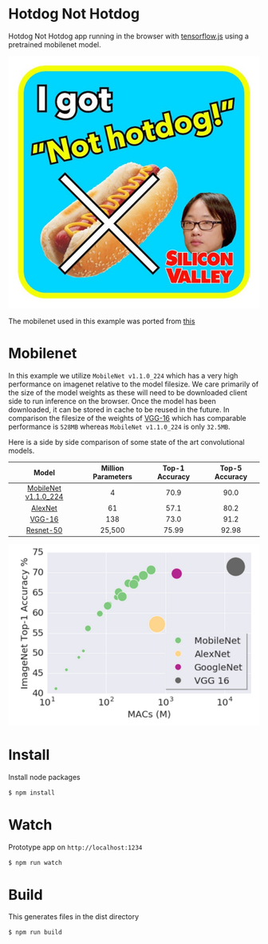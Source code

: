 # Hotdog Not Hotdog

Hotdog Not Hotdog app running in the browser with [tensorflow.js](https://github.com/tensorflow/tfjs) using a pretrained mobilenet model.

![hotdog][hotdog]

The mobilenet used in this example was ported from
[this](https://storage.cloud.google.com/tfjs-models/savedmodel/mobilenet_v1_1.0_224/weights_manifest.json)


# Mobilenet

In this example we utilize `MobileNet v1.1.0_224` which has a very high performance on imagenet relative to the model filesize. We care primarily of the size of the model weights as these will need to be downloaded client side to run inference on the browser. Once the model has been downloaded, it can be stored in cache to be reused in the future. In comparison the filesize of the weights of [VGG-16](http://www.robots.ox.ac.uk/~vgg/research/very_deep/) which has comparable performance is `528MB` whereas `MobileNet v1.1.0_224` is only `32.5MB`.

Here is a side by side comparison of some state of the art convolutional models.

Model  | Million Parameters | Top-1 Accuracy| Top-5 Accuracy |
:----:|:------------:|:-------:|:-------:|
[MobileNet v1.1.0_224](https://arxiv.org/abs/1704.04861)|4|70.9|90.0|
[AlexNet](https://arxiv.org/abs/1404.5997)|61|57.1|80.2|
[VGG-16](https://arxiv.org/abs/1409.1556)|138|73.0|91.2|
[Resnet-50](https://arxiv.org/abs/1512.03385)|25,500|75.99|92.98

![imagenet](https://github.com/tensorflow/models/raw/master/research/slim/nets/mobilenet_v1.png)

# Install
Install node packages
```sh
$ npm install
```


# Watch
Prototype app on `http://localhost:1234`
```sh
$ npm run watch
```

# Build
This generates files in the dist directory

```sh
$ npm run build
```

[hotdog]: ./app/images/jinyang.jpeg